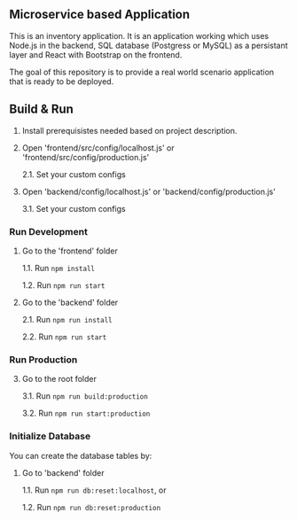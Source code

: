 ## Microservice based Application

This is an inventory application.
It is an application working which uses Node.js in the backend, SQL database (Postgress or MySQL) as a persistant layer and React with Bootstrap on the frontend.

The goal of this repository is to provide a real world scenario application that is ready to be deployed.

## Build & Run

1. Install prerequisistes needed based on project description.

2. Open 'frontend/src/config/localhost.js' or 'frontend/src/config/production.js'

   2.1. Set your custom configs

3. Open 'backend/config/localhost.js' or 'backend/config/production.js'

   3.1. Set your custom configs

### Run Development

1. Go to the 'frontend' folder

   1.1. Run `npm install`

   1.2. Run `npm run start`

2. Go to the 'backend' folder

   2.1. Run `npm run install`

   2.2. Run `npm run start`

### Run Production

3. Go to the root folder

   3.1. Run `npm run build:production`

   3.2. Run `npm run start:production`

### Initialize Database

You can create the database tables by:

1. Go to 'backend' folder

   1.1. Run `npm run db:reset:localhost`, or

   1.2. Run `npm run db:reset:production`
